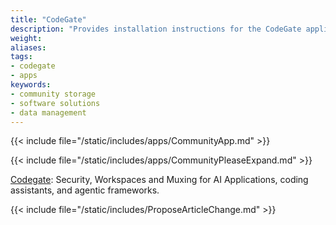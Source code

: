 ```yaml
---
title: "CodeGate"
description: "Provides installation instructions for the CodeGate application in TrueNAS."
weight: 
aliases:
tags:
- codegate
- apps
keywords:
- community storage
- software solutions
- data management
---
```


{{< include file="/static/includes/apps/CommunityApp.md" >}}

{{< include file="/static/includes/apps/CommunityPleaseExpand.md" >}}

<a href="https://github.com/stacklok/codegate">Codegate</a>: Security, Workspaces and Muxing for AI Applications, coding assistants, and agentic frameworks.

{{< include file="/static/includes/ProposeArticleChange.md" >}}
